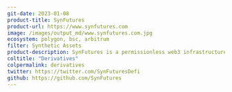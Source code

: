 ```yaml
---
git-date: 2023-01-08
product-title: SynFutures
product-url: https://www.synfutures.com
image: /images/output_md/www.synfutures.com.jpg
ecosystem: polygon, bsc, arbitrum
filter: Synthetic Assets
product-description: SynFutures is a permissionless web3 infrastructure for derivatives. It enables crypto risk management functions to hedge your portfolio risks in any asset, anywhere, at any time.
coltitle: "Derivatives"
colpermalink: derivatives
twitter: https://twitter.com/SynFuturesDefi
github: https://github.com/SynFutures
---
```


